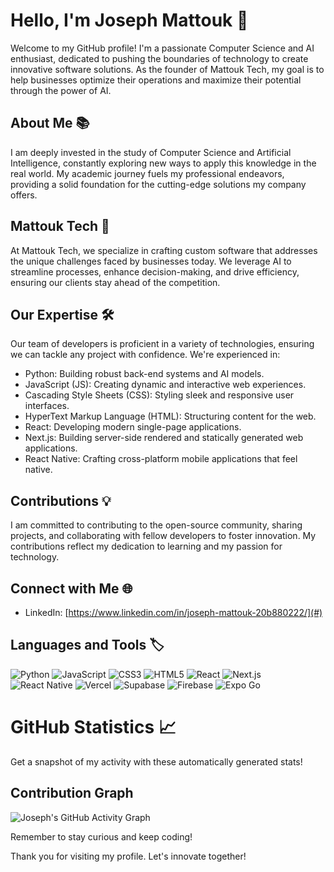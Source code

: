 # Hello, I'm Joseph Mattouk 👋

Welcome to my GitHub profile! I'm a passionate Computer Science and AI enthusiast, dedicated to pushing the boundaries of technology to create innovative software solutions. As the founder of Mattouk Tech, my goal is to help businesses optimize their operations and maximize their potential through the power of AI.

## About Me 📚
I am deeply invested in the study of Computer Science and Artificial Intelligence, constantly exploring new ways to apply this knowledge in the real world. My academic journey fuels my professional endeavors, providing a solid foundation for the cutting-edge solutions my company offers.

## Mattouk Tech 🚀
At Mattouk Tech, we specialize in crafting custom software that addresses the unique challenges faced by businesses today. We leverage AI to streamline processes, enhance decision-making, and drive efficiency, ensuring our clients stay ahead of the competition.

## Our Expertise 🛠️
Our team of developers is proficient in a variety of technologies, ensuring we can tackle any project with confidence. We're experienced in:

- Python: Building robust back-end systems and AI models.
- JavaScript (JS): Creating dynamic and interactive web experiences.
- Cascading Style Sheets (CSS): Styling sleek and responsive user interfaces.
- HyperText Markup Language (HTML): Structuring content for the web.
- React: Developing modern single-page applications.
- Next.js: Building server-side rendered and statically generated web applications.
- React Native: Crafting cross-platform mobile applications that feel native.

## Contributions 💡
I am committed to contributing to the open-source community, sharing projects, and collaborating with fellow developers to foster innovation. My contributions reflect my dedication to learning and my passion for technology.

## Connect with Me 🌐
- LinkedIn: [https://www.linkedin.com/in/joseph-mattouk-20b880222/](#)

## Languages and Tools 🏷️
![Python](https://img.shields.io/badge/-Python-3776AB?style=flat-square&logo=Python&logoColor=white)
![JavaScript](https://img.shields.io/badge/-JavaScript-F7DF1E?style=flat-square&logo=JavaScript&logoColor=black)
![CSS3](https://img.shields.io/badge/-CSS3-1572B6?style=flat-square&logo=CSS3&logoColor=white)
![HTML5](https://img.shields.io/badge/-HTML5-E34F26?style=flat-square&logo=HTML5&logoColor=white)
![React](https://img.shields.io/badge/-React-61DAFB?style=flat-square&logo=React&logoColor=black)
![Next.js](https://img.shields.io/badge/-Next.js-000000?style=flat-square&logo=Next.js&logoColor=white)
![React Native](https://img.shields.io/badge/-React_Native-61DAFB?style=flat-square&logo=React&logoColor=black)
![Vercel](https://img.shields.io/badge/-Vercel-000000?style=flat-square&logo=Vercel&logoColor=white)
![Supabase](https://img.shields.io/badge/-Supabase-3ECF8E?style=flat-square&logo=Supabase&logoColor=white)
![Firebase](https://img.shields.io/badge/-Firebase-FFCA28?style=flat-square&logo=Firebase&logoColor=black)
![Expo Go](https://img.shields.io/badge/-Expo_Go-000020?style=flat-square&logo=Expo&logoColor=white)

# GitHub Statistics 📈

Get a snapshot of my activity with these automatically generated stats!

## Contribution Graph
![Joseph's GitHub Activity Graph](https://activity-graph.herokuapp.com/graph?username=josephmattouk&theme=rogue)

Remember to stay curious and keep coding!


Thank you for visiting my profile. Let's innovate together!
